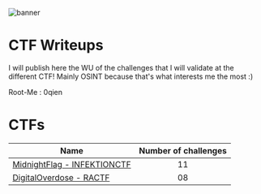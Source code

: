 ![banner](https://i.ibb.co/hFPd3zG/MCTF.png)

# CTF Writeups

I will publish here the WU of the challenges that I will validate at the different CTF! Mainly OSINT because that's what interests me the most :)

Root-Me : 0qien

# CTFs

| Name                                                             | Number of challenges | 
|------------------------------------------------------------------|:--------------------:|
| [MidnightFlag - INFEKTIONCTF](MidnightFlagCTF)                   |          11          |
| [DigitalOverdose - RACTF](DigitalOverdose)                       |          08          |
